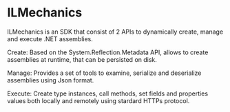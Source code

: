 # ILMechanics

ILMechanics is an SDK that consist of 2 APIs to dynamically create, manage and execute .NET assemblies.

Create: Based on the System.Reflection.Metadata API, allows to create assemblies at runtime, that can be persisted on disk.

Manage: Provides a set of tools to examine, serialize and deserialize assemblies using Json format.

Execute: Create type instances, call methods, set fields and properties values both locally and remotely using stardard HTTPs protocol.
